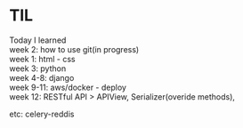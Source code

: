 # TIL
Today I learned  
week 2: how to use git(in progress)  
week 1: html - css  
week 3: python  
week 4-8: django   
week 9-11: aws/docker - deploy  
week 12: RESTful API > APIView, Serializer(overide methods),    

etc: celery-reddis
